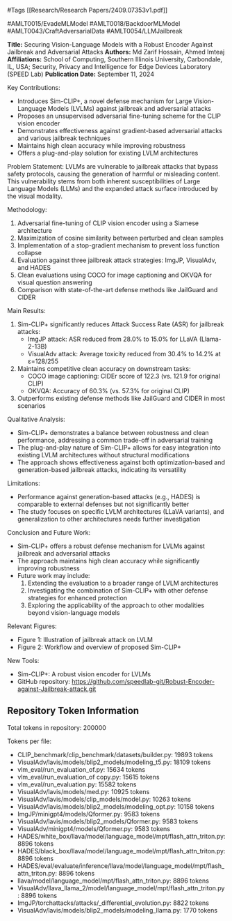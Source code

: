 #Tags
[[Research/Research Papers/2409.07353v1.pdf]]

#AMLT0015/EvadeMLModel
#AMLT0018/BackdoorMLModel
#AMLT0043/CraftAdversarialData
#AMLT0054/LLMJailbreak

**Title:** Securing Vision-Language Models with a Robust Encoder Against Jailbreak and Adversarial Attacks
**Authors:** Md Zarif Hossain, Ahmed Imteaj
**Affiliations:** School of Computing, Southern Illinois University, Carbondale, IL, USA; Security, Privacy and Intelligence for Edge Devices Laboratory (SPEED Lab)
**Publication Date:** September 11, 2024

Key Contributions:
- Introduces Sim-CLIP+, a novel defense mechanism for Large Vision-Language Models (LVLMs) against jailbreak and adversarial attacks
- Proposes an unsupervised adversarial fine-tuning scheme for the CLIP vision encoder
- Demonstrates effectiveness against gradient-based adversarial attacks and various jailbreak techniques
- Maintains high clean accuracy while improving robustness
- Offers a plug-and-play solution for existing LVLM architectures

Problem Statement:
LVLMs are vulnerable to jailbreak attacks that bypass safety protocols, causing the generation of harmful or misleading content. This vulnerability stems from both inherent susceptibilities of Large Language Models (LLMs) and the expanded attack surface introduced by the visual modality.

Methodology:
1. Adversarial fine-tuning of CLIP vision encoder using a Siamese architecture
2. Maximization of cosine similarity between perturbed and clean samples
3. Implementation of a stop-gradient mechanism to prevent loss function collapse
4. Evaluation against three jailbreak attack strategies: ImgJP, VisualAdv, and HADES
5. Clean evaluations using COCO for image captioning and OKVQA for visual question answering
6. Comparison with state-of-the-art defense methods like JailGuard and CIDER

Main Results:
1. Sim-CLIP+ significantly reduces Attack Success Rate (ASR) for jailbreak attacks:
   - ImgJP attack: ASR reduced from 28.0% to 15.0% for LLaVA (Llama-2-13B)
   - VisualAdv attack: Average toxicity reduced from 30.4% to 14.2% at ε=128/255
2. Maintains competitive clean accuracy on downstream tasks:
   - COCO image captioning: CIDEr score of 122.3 (vs. 121.9 for original CLIP)
   - OKVQA: Accuracy of 60.3% (vs. 57.3% for original CLIP)
3. Outperforms existing defense methods like JailGuard and CIDER in most scenarios

Qualitative Analysis:
- Sim-CLIP+ demonstrates a balance between robustness and clean performance, addressing a common trade-off in adversarial training
- The plug-and-play nature of Sim-CLIP+ allows for easy integration into existing LVLM architectures without structural modifications
- The approach shows effectiveness against both optimization-based and generation-based jailbreak attacks, indicating its versatility

Limitations:
- Performance against generation-based attacks (e.g., HADES) is comparable to external defenses but not significantly better
- The study focuses on specific LVLM architectures (LLaVA variants), and generalization to other architectures needs further investigation

Conclusion and Future Work:
- Sim-CLIP+ offers a robust defense mechanism for LVLMs against jailbreak and adversarial attacks
- The approach maintains high clean accuracy while significantly improving robustness
- Future work may include:
  1. Extending the evaluation to a broader range of LVLM architectures
  2. Investigating the combination of Sim-CLIP+ with other defense strategies for enhanced protection
  3. Exploring the applicability of the approach to other modalities beyond vision-language models

Relevant Figures:
- Figure 1: Illustration of jailbreak attack on LVLM
- Figure 2: Workflow and overview of proposed Sim-CLIP+

New Tools:
- Sim-CLIP+: A robust vision encoder for LVLMs
- GitHub repository: https://github.com/speedlab-git/Robust-Encoder-against-Jailbreak-attack.git

## Repository Token Information
Total tokens in repository: 200000

Tokens per file:
- CLIP_benchmark/clip_benchmark/datasets/builder.py: 19893 tokens
- VisualAdv/lavis/models/blip2_models/modeling_t5.py: 18109 tokens
- vlm_eval/run_evaluation_of.py: 15634 tokens
- vlm_eval/run_evaluation_of copy.py: 15615 tokens
- vlm_eval/run_evaluation.py: 15582 tokens
- VisualAdv/lavis/models/med.py: 10925 tokens
- VisualAdv/lavis/models/clip_models/model.py: 10263 tokens
- VisualAdv/lavis/models/blip2_models/modeling_opt.py: 10158 tokens
- ImgJP/minigpt4/models/Qformer.py: 9583 tokens
- VisualAdv/lavis/models/blip2_models/Qformer.py: 9583 tokens
- VisualAdv/minigpt4/models/Qformer.py: 9583 tokens
- HADES/white_box/llava/model/language_model/mpt/flash_attn_triton.py: 8896 tokens
- HADES/black_box/llava/model/language_model/mpt/flash_attn_triton.py: 8896 tokens
- HADES/eval/evaluate/inference/llava/model/language_model/mpt/flash_attn_triton.py: 8896 tokens
- llava/model/language_model/mpt/flash_attn_triton.py: 8896 tokens
- VisualAdv/llava_llama_2/model/language_model/mpt/flash_attn_triton.py: 8896 tokens
- ImgJP/torchattacks/attacks/_differential_evolution.py: 8822 tokens
- VisualAdv/lavis/models/blip2_models/modeling_llama.py: 1770 tokens
